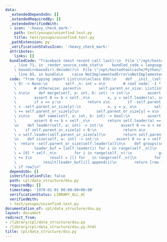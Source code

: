 ```yaml
---
data:
  _extendedDependsOn: []
  _extendedRequiredBy: []
  _extendedVerifiedWith:
  - icon: ':heavy_check_mark:'
    path: test/yosupo/unionfind.test.py
    title: test/yosupo/unionfind.test.py
  _pathExtension: py
  _verificationStatusIcon: ':heavy_check_mark:'
  attributes:
    links: []
  bundledCode: "Traceback (most recent call last):\n  File \"/opt/hostedtoolcache/Python/3.9.0/x64/lib/python3.9/site-packages/onlinejudge_verify/documentation/build.py\"\
    , line 71, in _render_source_code_stat\n    bundled_code = language.bundle(stat.path,\
    \ basedir=basedir).decode()\n  File \"/opt/hostedtoolcache/Python/3.9.0/x64/lib/python3.9/site-packages/onlinejudge_verify/languages/python.py\"\
    , line 85, in bundle\n    raise NotImplementedError\nNotImplementedError\n"
  code: "from typing import List\n\n\nclass DSU:\n    def __init__(self, n: int =\
    \ 0) -> None:\n        self._n: int = n\n        # root node: -1 * component size\n\
    \        # otherwise: parent\n        self.parent_or_size: List[int] = [-1] *\
    \ n\n\n    def merge(self, a: int, b: int) -> int:\n        assert 0 <= a < self._n\n\
    \        assert 0 <= b < self._n\n        x, y = self.leader(a), self.leader(b)\n\
    \        if x == y:\n            return x\n        if -self.parent_or_size[x]\
    \ < -self.parent_or_size[y]:\n            x, y = y, x\n        self.parent_or_size[x]\
    \ += self.parent_or_size[y]\n        self.parent_or_size[y] = x\n        return\
    \ x\n\n    def same(self, a: int, b: int) -> bool:\n        assert 0 <= a < self._n\n\
    \        assert 0 <= b < self._n\n        return self.leader(a) == self.leader(b)\n\
    \n    def leader(self, a: int) -> int:\n        assert 0 <= a < self._n\n    \
    \    if self.parent_or_size[a] < 0:\n            return a\n        self.parent_or_size[a]\
    \ = self.leader(self.parent_or_size[a])\n        return self.parent_or_size[a]\n\
    \n    def size(self, a: int) -> int:\n        assert 0 <= a < self._n\n      \
    \  return -self.parent_or_size[self.leader(a)]\n\n    def groups(self) -> List[List[int]]:\n\
    \        leader_buf = [self.leader(i) for i in range(self._n)]\n        group_size\
    \ = [0] * self._n\n        for i in range(self._n):\n            group_size[leader_buf[i]]\
    \ += 1\n        result = [[] for _ in range(self._n)]\n        for i in range(self._n):\n\
    \            result[leader_buf[i]].append(i)\n        return [row for row in result\
    \ if row]\n"
  dependsOn: []
  isVerificationFile: false
  path: cpl/data_structure/dsu.py
  requiredBy: []
  timestamp: '1970-01-01 00:00:00+00:00'
  verificationStatus: LIBRARY_ALL_AC
  verifiedWith:
  - test/yosupo/unionfind.test.py
documentation_of: cpl/data_structure/dsu.py
layout: document
redirect_from:
- /library/cpl/data_structure/dsu.py
- /library/cpl/data_structure/dsu.py.html
title: cpl/data_structure/dsu.py
---
```

